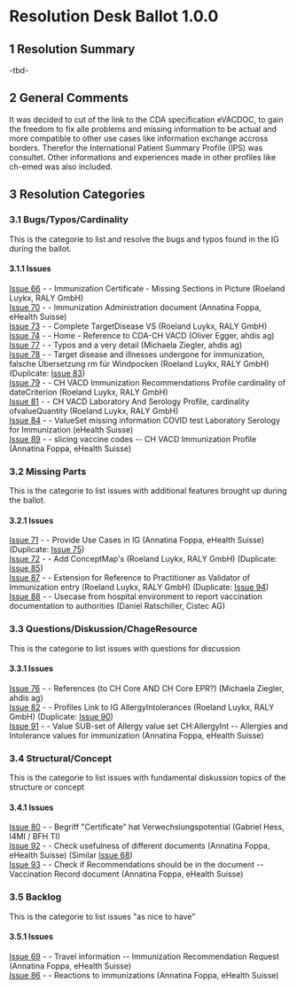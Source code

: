 # Resolution Desk Ballot 1.0.0

## 1 Resolution Summary
-tbd-

## 2 General Comments
It was decided to cut of the link to the CDA specification eVACDOC, to gain the freedom to fix alle problems and missing information to be actual and more compatible to other use cases like information exchange accross borders.
Therefor the International Patient Summary Profile (IPS) was consultet.
Other informations and experiences made in other profiles like ch-emed was also included.

## 3 Resolution Categories

### 3.1 Bugs/Typos/Cardinality
This is the categorie to list and resolve the bugs and typos found in the IG during the ballot.
#### 3.1.1 Issues
[Issue 66](https://github.com/ehealthsuisse/ch-vacd/issues/66) -  - Immunization Certificate - Missing Sections in Picture (Roeland Luykx, RALY GmbH)<br>
[Issue 70](https://github.com/ehealthsuisse/ch-vacd/issues/70) -  - Immunization Administration document (Annatina Foppa, eHealth Suisse)<br>
[Issue 73](https://github.com/ehealthsuisse/ch-vacd/issues/73) -  - Complete TargetDisease VS (Roeland Luykx, RALY GmbH)<br>
[Issue 74](https://github.com/ehealthsuisse/ch-vacd/issues/74) -  - Home - Reference to CDA-CH VACD (Oliver Egger, ahdis ag)<br>
[Issue 77](https://github.com/ehealthsuisse/ch-vacd/issues/77) -  - Typos and a very detail (Michaela Ziegler, ahdis ag)<br>
[Issue 78](https://github.com/ehealthsuisse/ch-vacd/issues/78) -  - Target disease and illnesses undergone for immunization, falsche Übersetzung rm für Windpocken (Roeland Luykx, RALY GmbH) (Duplicate: [Issue 83](https://github.com/ehealthsuisse/ch-vacd/issues/83))<br>
[Issue 79](https://github.com/ehealthsuisse/ch-vacd/issues/79) -  - CH VACD Immunization Recommendations Profile cardinality of dateCriterion (Roeland Luykx, RALY GmbH)<br>
[Issue 81](https://github.com/ehealthsuisse/ch-vacd/issues/81) -  - CH VACD Laboratory And Serology Profile, cardinality ofvalueQuantity  (Roeland Luykx, RALY GmbH)<br>
[Issue 84](https://github.com/ehealthsuisse/ch-vacd/issues/84) -  - ValueSet missing information COVID test Laboratory Serology for Immunization (eHealth Suisse)<br>
[Issue 89](https://github.com/ehealthsuisse/ch-vacd/issues/89) -  - slicing vaccine codes -- CH VACD Immunization Profile (Annatina Foppa, eHealth Suisse)<br>


### 3.2 Missing Parts
This is the categorie to list issues with additional features brought up during the ballot.
#### 3.2.1 Issues
[Issue 71](https://github.com/ehealthsuisse/ch-vacd/issues/71) -  - Provide Use Cases in IG (Annatina Foppa, eHealth Suisse) (Duplicate: [Issue 75](https://github.com/ehealthsuisse/ch-vacd/issues/75))<br>
[Issue 72](https://github.com/ehealthsuisse/ch-vacd/issues/72) -  - Add ConceptMap's (Roeland Luykx, RALY GmbH) (Duplicate: [Issue 85](https://github.com/ehealthsuisse/ch-vacd/issues/85))<br>
[Issue 87](https://github.com/ehealthsuisse/ch-vacd/issues/87) -  - Extension for Reference to Practitioner as Validator of Immunization entry (Roeland Luykx, RALY GmbH) (Duplicate: [Issue 94](https://github.com/ehealthsuisse/ch-vacd/issues/94))<br>
[Issue 88](https://github.com/ehealthsuisse/ch-vacd/issues/88) -  - Usecase from hospital environment to report vaccination documentation to authorities (Daniel Ratschiller, Cistec AG)<br>


### 3.3 Questions/Diskussion/ChageResource
This is the categorie to list issues with questions for discussion
#### 3.3.1 Issues
[Issue 76](https://github.com/ehealthsuisse/ch-vacd/issues/76) -  - References (to CH Core AND CH Core EPR?) (Michaela Ziegler, ahdis ag)<br>
[Issue 82](https://github.com/ehealthsuisse/ch-vacd/issues/82) -  - Profiles Link to IG AllergyIntolerances (Roeland Luykx, RALY GmbH) (Duplicate: [Issue 90](https://github.com/ehealthsuisse/ch-vacd/issues/90))<br>
[Issue 91](https://github.com/ehealthsuisse/ch-vacd/issues/91) -  - Value SUB-set of Allergy value set CH:AllergyInt -- Allergies and Intolerance values for immunization (Annatina Foppa, eHealth Suisse)<br>


### 3.4 Structural/Concept
This is the categorie to list issues with fundamental diskussion topics of the structure or concept
#### 3.4.1 Issues
[Issue 80](https://github.com/ehealthsuisse/ch-vacd/issues/80) -  - Begriff "Certificate" hat Verwechslungspotential (Gabriel Hess, I4MI / BFH TI)<br>
[Issue 92](https://github.com/ehealthsuisse/ch-vacd/issues/92) -  - Check usefulness of different documents (Annatina Foppa, eHealth Suisse) (Similar [Issue 68](https://github.com/ehealthsuisse/ch-vacd/issues/68))<br>
[Issue 93](https://github.com/ehealthsuisse/ch-vacd/issues/93) -  - Check if Recommendations should be in the document -- Vaccination Record document (Annatina Foppa, eHealth Suisse)

### 3.5 Backlog
This is the categorie to list issues "as nice to have"
#### 3.5.1 Issues
[Issue 69](https://github.com/ehealthsuisse/ch-vacd/issues/69) -  - Travel information -- Immunization Recommendation Request (Annatina Foppa, eHealth Suisse)<br>
[Issue 86](https://github.com/ehealthsuisse/ch-vacd/issues/86) -  - Reactions to immunizations (Annatina Foppa, eHealth Suisse) <br>
